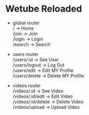 # Wetube Reloaded

-   global router  
    / -> Home  
    /join -> Join  
    /login -> Login  
    /search -> Search

-   users router  
    /users/:id -> See User  
    /users/logout -> Log Out  
    /users/edit -> Edit MY Profile  
    /users/delete -> Delete MY Profile

-   videos router  
    /videos/:id -> See Video  
    /videos/:id/edit -> Edit Video  
    /videos/:id/delete -> Delete Video  
    /videos/upload -> Upload Video
